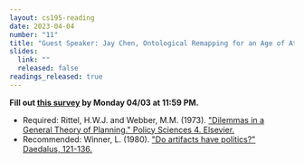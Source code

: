 ```yaml
---
layout: cs195-reading
date: 2023-04-04
number: "11"
title: "Guest Speaker: Jay Chen, Ontological Remapping for an Age of Atomization"
slides:
  link: ""
  released: false
readings_released: true
---
```


**Fill out [this survey][l11_form] by Monday 04/03 at 11:59 PM.**

* Required: Rittel, H.W.J. and Webber, M.M. (1973). ["Dilemmas in a General Theory of Planning." Policy Sciences 4. Elsevier.](https://static.us.edusercontent.com/files/6NmLJoNOAh7UCIAF9t3kn5cF)
* Recommended: Winner, L. (1980). ["Do artifacts have politics?" Daedalus, 121-136.](https://static.us.edusercontent.com/files/9aFMzO6oJahmlTE8XSLvyHB7)

[l11_form]: https://docs.google.com/forms/d/e/1FAIpQLSfv50MQQp0q2XOcGuppZFq0cH2hk2e69gA2mORc0DdzQU6rsA/viewform

